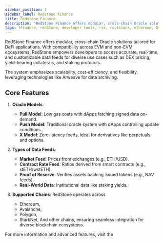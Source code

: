 ```yaml
---
sidebar_position: 1
sidebar_label: Redstone Finance
title: Redstone Finance
description: "RedStone Finance offers modular, cross-chain Oracle solutions tailored for DeFi applications." 
tags: fFinance, redStone, developer tools, rsk, rootstock, ethereum, Oracle, testnet]
---
```



RedStone Finance offers modular, cross-chain Oracle solutions tailored for DeFi applications. With compatibility across EVM and non-EVM ecosystems, RedStone empowers developers to access accurate, real-time, and customizable data feeds for diverse use cases such as DEX pricing, yield-bearing collaterals, and staking protocols. 

The system emphasizes scalability, cost-efficiency, and flexibility, leveraging technologies like Arweave for data archiving.

## **Core Features**
1. **Oracle Models**:
   - **Pull Model**: Low gas costs with dApps fetching signed data on-demand.
   - **Push Model**: Traditional oracle system with dApps controlling update conditions.
   - **X Model**: Zero-latency feeds, ideal for derivatives like perpetuals and options.

2. **Types of Data Feeds**:
   - **Market Feed**: Prices from exchanges (e.g., ETH/USD).
   - **Contract Rate Feed**: Ratios derived from smart contracts (e.g., stETH/wstETH).
   - **Proof of Reserve**: Verifies assets backing issued tokens (e.g., NAV feeds).
   - **Real-World Data**: Institutional data like staking yields.

3. **Supported Chains**:
   RedStone operates across 
   - Ethereum, 
   - Avalanche, 
   - Polygon, 
   - StarkNet, 
   And other chains, ensuring seamless integration for diverse blockchain ecosystems.

For more information and advanced features, visit the <Shield title="RedStone documentation" tooltip="This is the official RedStone documentation" href="https://docs.redstone.finance" color="orange" />